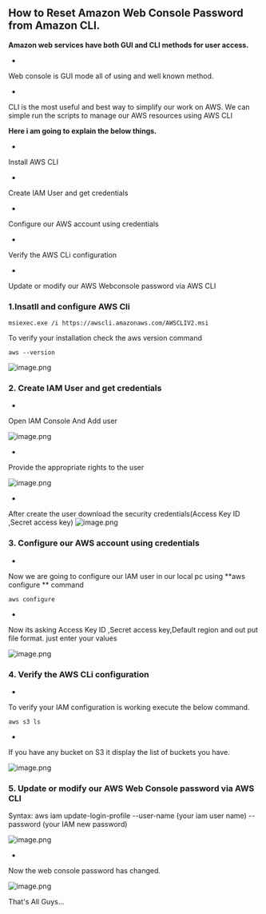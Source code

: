 ## How to Reset Amazon Web Console Password from Amazon CLI.

**Amazon web services have both GUI and CLI methods for user access.**


- 
Web console is GUI mode all of using and well known method.


- 
CLI is the most useful and best way to simplify our work on AWS.
We can simple run the scripts to manage our AWS resources using AWS CLI

**Here i am going to explain the below things.**


- 
Install AWS CLI


- 
Create IAM User and get credentials


- 
Configure our AWS account using credentials


- 
Verify the AWS CLi configuration


- 
Update or modify our AWS Webconsole password via AWS CLI




### 1.Insatll and configure AWS Cli

```
msiexec.exe /i https://awscli.amazonaws.com/AWSCLIV2.msi

```
To verify your installation check the aws version command


```
aws --version

``` 


![image.png](https://cdn.hashnode.com/res/hashnode/image/upload/v1630765504816/jylwSDNoG.png)
 

### 2. Create IAM User and get credentials


- 
Open IAM Console And Add user


![image.png](https://cdn.hashnode.com/res/hashnode/image/upload/v1630764860316/axySuN3cL.png)



- 
Provide the appropriate rights to the user


![image.png](https://cdn.hashnode.com/res/hashnode/image/upload/v1630764899230/FsDTJl5Bl.png)


- 
After create the user download the security credentials(Access Key ID ,Secret access key)
![image.png](https://cdn.hashnode.com/res/hashnode/image/upload/v1630764950434/PMMVIunyL.png)

### 3. Configure our AWS account using credentials


- 
Now we are going to configure our IAM user in our local pc using **aws configure ** command

```
aws configure

``` 



- 
Now its asking Access Key ID ,Secret access key,Default region and out put file format.
 just enter your values

![image.png](https://cdn.hashnode.com/res/hashnode/image/upload/v1629743439188/DDp6xc5ro.png)

### 4. Verify the AWS CLi configuration


- 
To verify your IAM configuration is working execute the below command.


```
aws s3 ls

``` 

- 
If you have any bucket on S3 it display the list of buckets you have.

![image.png](https://cdn.hashnode.com/res/hashnode/image/upload/v1629743570451/BF8DPy6tC.png)


### 5. Update or modify our AWS Web Console password via AWS CLI


> 
Syntax: aws iam update-login-profile --user-name (your iam user name) --password (your IAM new password)

![image.png](https://cdn.hashnode.com/res/hashnode/image/upload/v1629743969954/pnqULNwFD.png)


- 
Now the web console password has changed.

![image.png](https://cdn.hashnode.com/res/hashnode/image/upload/v1629660491542/Ntb0yc6cU.png)

That's All Guys...